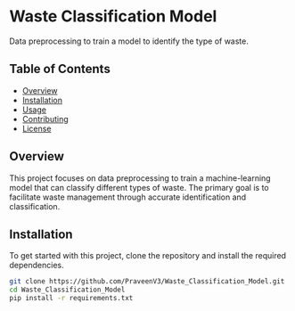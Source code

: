 # Waste Classification Model

Data preprocessing to train a model to identify the type of waste.

## Table of Contents
- [Overview](#overview)
- [Installation](#installation)
- [Usage](#usage)
- [Contributing](#contributing)
- [License](#license)

## Overview

This project focuses on data preprocessing to train a machine-learning model that can classify different types of waste. The primary goal is to facilitate waste management through accurate identification and classification.

## Installation

To get started with this project, clone the repository and install the required dependencies.

```bash
git clone https://github.com/PraveenV3/Waste_Classification_Model.git
cd Waste_Classification_Model
pip install -r requirements.txt
